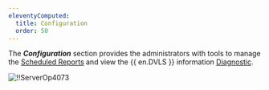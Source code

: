 ```yaml
---
eleventyComputed:
  title: Configuration
  order: 50
---
```

The ***Configuration*** section provides the administrators with tools to manage the [Scheduled Reports](/server/web-interface/reports/configuration/scheduled-reports/) and view the {{ en.DVLS }} information [Diagnostic](/server/web-interface/reports/configuration/diagnostic/).

![!!ServerOp4073](https://cdnweb.devolutions.net/docs/docs_en_server_ServerOp4073.png)
